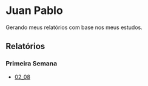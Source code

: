 # Juan Pablo

Gerando meus relatórios com base nos meus estudos.
## **Relatórios**
### Primeira Semana
- [02_08](relatorios/semana1/02_08.md)
